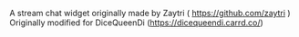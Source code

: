 A stream chat widget originally made by Zaytri ( https://github.com/zaytri )
Originally modified for DiceQueenDi (https://dicequeendi.carrd.co/)
